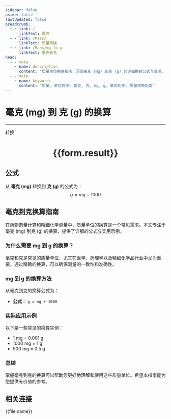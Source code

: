 ```yaml
---
sidebar: false
aside: false
lastUpdated: false
breadcrumb:
  - - link: /
      linkText: 首页
  - - link: /Mass/
      linkText: 质量转换
  - - link: /Mass/mg-to-g
      linkText: 毫克到克
head:
  - - meta
    - name: description
      content: "质量单位换算指南，涵盖毫克 (mg) 到克 (g) 的详细换算公式与说明。"
  - - meta
    - name: keywords
      content: "质量, 单位转换, 毫克, 克, mg, g, 毫克到克, 质量转换指南"
---
```

# 毫克 (mg) 到 克 (g) 的换算
---
<script setup>
import { onMounted, reactive, inject, ref } from 'vue'
import { NButton, NForm, NFormItem, NInput, NInputNumber, NSelect, NCard, useMessage,NGrid ,NGi } from 'naive-ui'
import { defineClientComponent } from 'vitepress'
import { Mass } from '../../files';

const convert = inject('convert')

const form = reactive({
  number: null,
  result: '',
})

const convertHandler = () => {
  if (form.number !== null && !isNaN(form.number)) {
    const convertedValue = parseFloat(form.number) / 1000
    form.result = `${form.number}mg = ${convertedValue.toFixed(4)}g`
  } else {
    form.result = '请输入有效的数值。'
  }
}
</script>

<n-form size="large" :model="form">
  <n-form-item label="毫克 (mg)">
    <n-input-number v-model:value="form.number" placeholder="输入毫克" style="width: 100%" />
  </n-form-item>
  <n-form-item>
    <n-button type="primary" @click="convertHandler" block>转换</n-button>
  </n-form-item>
</n-form>

<n-card  embedded :bordered="false" hoverable>
  <div  style="text-align:center">
    <h1>{{form.result}}</h1>
  </div>
</n-card>

## 公式

从 **毫克 (mg)** 转换到 **克 (g)** 的公式为：
$$ g = mg \div 1000 $$

## 毫克到克换算指南

在药物剂量计算和精细化学测量中，质量单位的换算是一个常见需求。本文专注于毫克 (mg) 到克 (g) 的换算，提供了详细的公式与实用示例。

### 为什么需要 mg 到 g 的换算？

毫克和克是常见的质量单位，尤其在医学、药理学以及精细化学品行业中尤为重要。通过精确的换算，可以确保测量的一致性和准确性。

### mg 到 g 的换算方法

从毫克到克的换算公式为：

- **公式：** `g = mg ÷ 1000`

### 实际应用示例

以下是一些常见的换算实例：

- 1 mg = 0.001 g
- 1000 mg = 1 g
- 500 mg = 0.5 g

### 总结

掌握毫克到克的换算可以帮助您更好地理解和使用这些质量单位。希望本指南能为您提供有价值的参考。

## 相关连接
<n-grid x-gap="12" :cols="4">
  <n-gi v-for="(file, index) in Mass" :key="index">
    <n-button
      text
      tag="a"
      :href="file.path"
      type="primary"
    >
      {{file.name}}
    </n-button>
  </n-gi>
</n-grid>